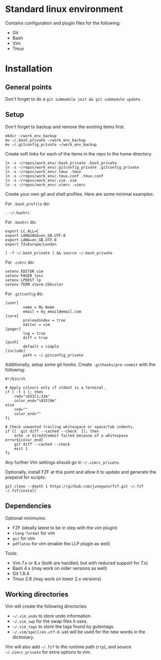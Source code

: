 # Standard linux environment

Contains configuration and plugin files for the following:
- Git
- Bash
- Vim
- Tmux


# Installation

## General points

Don't forget to do a `git submodule init && git submodule update`.

## Setup

Don't forget to backup and remove the existing items first.

```
mkdir ~/work_env_backup
mv ~/.bash_private ~/work_env_backup
mv ~/.gitconfig_private ~/work_env_backup
```

Create soft links for each of the items in the repo to the home directory. 

```
ln -s ~/repos/work_env/.bash_private .bash_private
ln -s ~/repos/work_env/.gitconfig_private .gitconfig_private
ln -s ~/repos/work_env/.tmux .tmux
ln -s ~/repos/work_env/.tmux.conf .tmux.conf
ln -s ~/repos/work_env/.vim .vim
ln -s ~/repos/work_env/.vimrc .vimrc
```

Create your own git and shell profiles. Here are some minimal examples:

For `.bash_profile` do:

```
. ~/.bashrc
```

For `.bashrc` do:

```
export LC_ALL=C
export LANGUAGE=en_GB.UTF-8
export LANG=en_GB.UTF-8
export TZ=Europe/London

[ -f ~/.bash_private ] && source ~/.bash_private
```

For `.cshrc` do:

```
setenv EDITOR vim
setenv PAGER less
setenv LPDEST lp
setenv TERM xterm-256color
```

For `.gitconfig` do:

```
[user]
        name = My Name
        email = my_email@email.com
[core]
        preloadindex = true
        editor = vim
[pager]
        log = true
        diff = true
[push]
        default = simple
[include]
        path = ~/.gitconfig_private
```

Additionally, setup some git hooks. Create `.githooks/pre-commit` with the following:

```
#!/bin/sh

# Apply colours only if stdout is a terminal.
if [ -t 1 ]; then
    red="\033[1;31m"
    color_end="\033[0m"
else
    red=""
    color_end=""
fi

# Check unwanted trailing whitespace or space/tab indents.
if [[ `git diff --cached --check` ]]; then
    echo -e ${red}Commit failed because of a whitespace error${color_end}
    git diff --cached --check
    exit 1
fi
```

Any further Vim settings should go in `~/.vimrc_private`.

Optionally, install FZF at this point and allow it to update and generate the prepend for scripts:

```
git clone --depth 1 https://github.com/junegunn/fzf.git ~/.fzf
~/.fzf/install
```

## Dependencies

Optional minimums:
- FZF (ideally latest to be in step with the vim plugin)
- `clang-format` for vim
- `gcc` for vim
- `pdflatex` for vim (enable the LLP plugin as well)

Tools:
- Vim 7.x or 8.x (both are handled, but with reduced support for 7.x)
- Bash 4.x (may work on older versions as well)
- Git 1.8.4
- Tmux 2.8 (may work on lower 2.x versions)

## Working directories

Vim will create the following directories:
- `~/.vim_undo` to store undo information.
- `~/.vim_swp` for the swap files it uses.
- `~/.vim_tags` to store the tags found by gutentags.
- `~/.vim/spell/en.utf-8.add` will be used for the new words in the dictionary.

Vim will also add `~/.fzf` to the runtime path (`rtp`), and source `~/.vimrc_private` for extra options to vim.

